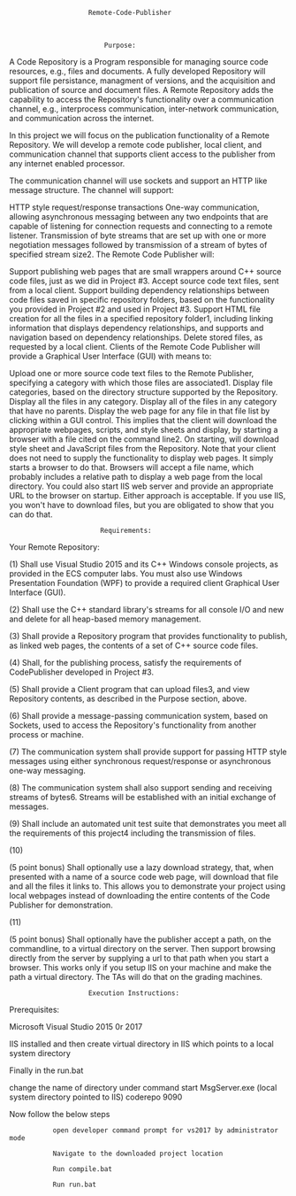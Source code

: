 						Remote-Code-Publisher

</br>

							Purpose:

A Code Repository is a Program responsible for managing source code resources, e.g., files and documents. A fully developed Repository will support file persistance, managment of versions, and the acquisition and publication of source and document files. A Remote Repository adds the capability to access the Repository's functionality over a communication channel, e.g., interprocess communication, inter-network communication, and communication across the internet.

In this project we will focus on the publication functionality of a Remote Repository. We will develop a remote code publisher, local client, and communication channel that supports client access to the publisher from any internet enabled processor.

The communication channel will use sockets and support an HTTP like message structure. The channel will support:

HTTP style request/response transactions
One-way communication, allowing asynchronous messaging between any two endpoints that are capable of listening for connection requests and connecting to a remote listener.
Transmission of byte streams that are set up with one or more negotiation messages followed by transmission of a stream of bytes of specified stream size2.
The Remote Code Publisher will:

Support publishing web pages that are small wrappers around C++ source code files, just as we did in Project #3.
Accept source code text files, sent from a local client.
Support building dependency relationships between code files saved in specific repository folders, based on the functionality you provided in Project #2 and used in Project #3.
Support HTML file creation for all the files in a specified repository folder1, including linking information that displays dependency relationships, and supports and navigation based on dependency relationships.
Delete stored files, as requested by a local client.
Clients of the Remote Code Publisher will provide a Graphical User Interface (GUI) with means to:

Upload one or more source code text files to the Remote Publisher, specifying a category with which those files are associated1.
Display file categories, based on the directory structure supported by the Repository.
Display all the files in any category.
Display all of the files in any category that have no parents.
Display the web page for any file in that file list by clicking within a GUI control. This implies that the client will download the appropriate webpages, scripts, and style sheets and display, by starting a browser with a file cited on the command line2.
On starting, will download style sheet and JavaScript files from the Repository.
Note that your client does not need to supply the functionality to display web pages. It simply starts a browser to do that. Browsers will accept a file name, which probably includes a relative path to display a web page from the local directory.
You could also start IIS web server and provide an appropriate URL to the browser on startup. Either approach is acceptable. If you use IIS, you won't have to download files, but you are obligated to show that you can do that.


						   Requirements:

Your Remote Repository:

(1) Shall use Visual Studio 2015 and its C++ Windows console         projects, as provided in the ECS computer labs. You must also use Windows Presentation Foundation (WPF) to provide a required client Graphical User Interface (GUI).

(2) Shall use the C++ standard library's streams for all console I/O and new and delete for all heap-based memory management.


(3) Shall provide a Repository program that provides functionality to publish, as linked web pages, the contents of a set of C++ source code files.


(4) Shall, for the publishing process, satisfy the requirements of CodePublisher developed in Project #3.


(5) Shall provide a Client program that can upload files3, and view Repository contents, as described in the Purpose section, above.


(6) Shall provide a message-passing communication system, based on Sockets, used to access the Repository's functionality from another process or machine.


(7) The communication system shall provide support for passing HTTP style messages using either synchronous request/response or asynchronous one-way messaging.


(8) The communication system shall also support sending and receiving streams of bytes6. Streams will be established with an initial exchange of messages.


(9) Shall include an automated unit test suite that demonstrates you meet all the requirements of this project4 including the transmission of files.

(10)

(5 point bonus) Shall optionally use a lazy download strategy, that, when presented with a name of a source code web page, will download that file and all the files it links to. This allows you to demonstrate your project using local webpages instead of downloading the entire contents of the Code Publisher for demonstration.

(11)

(5 point bonus) Shall optionally have the publisher accept a path, on the commandline, to a virtual directory on the server. Then support browsing directly from the server by supplying a url to that path when you start a browser. This works only if you setup IIS on your machine and make the path a virtual directory. The TAs will do that on the grading machines.


						Execution Instructions:

Prerequisites:

 Microsoft Visual Studio 2015 0r 2017

 IIS installed and then create virtual directory in IIS which points to a local system directory

 Finally in the run.bat 

 change the name of directory under command start MsgServer.exe  (local system directory pointed to IIS)  coderepo  9090 


  Now follow the below steps


               open developer command prompt for vs2017 by administrator mode

               Navigate to the downloaded project location   

               Run compile.bat

               Run run.bat



               














               






